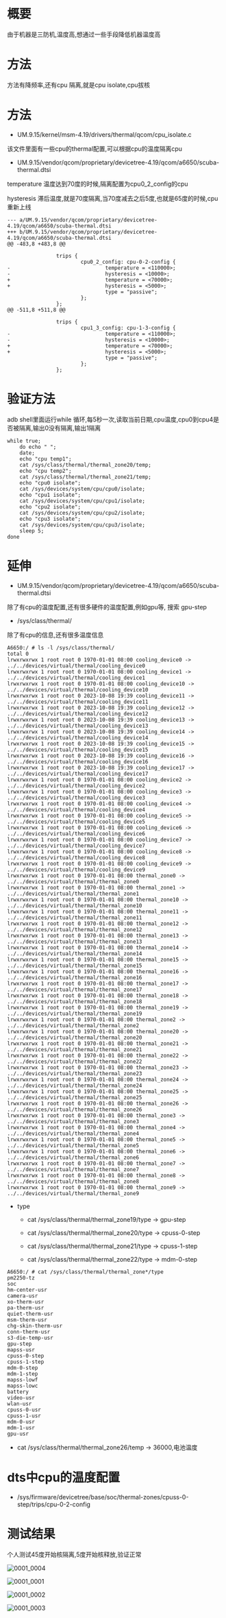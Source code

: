 # 概要

由于机器是三防机,温度高,想通过一些手段降低机器温度高

# 方法

方法有降频率,还有cpu 隔离,就是cpu isolate,cpu拔核

# 方法

* UM.9.15/kernel/msm-4.19/drivers/thermal/qcom/cpu_isolate.c

该文件里面有一些cpu的thermal配置,可以根据cpu的温度隔离cpu

* UM.9.15/vendor/qcom/proprietary/devicetree-4.19/qcom/a6650/scuba-thermal.dtsi

temperature 温度达到70度的时候,隔离配置为cpu0_2_config的cpu

hysteresis 滞后温度,就是70度隔离,当70度减去之后5度,也就是65度的时候,cpu重新上线

```
--- a/UM.9.15/vendor/qcom/proprietary/devicetree-4.19/qcom/a6650/scuba-thermal.dtsi
+++ b/UM.9.15/vendor/qcom/proprietary/devicetree-4.19/qcom/a6650/scuba-thermal.dtsi
@@ -483,8 +483,8 @@
 
                trips {
                        cpu0_2_config: cpu-0-2-config {
-                               temperature = <110000>;
-                               hysteresis = <10000>;
+                               temperature = <70000>;
+                               hysteresis = <5000>;
                                type = "passive";
                        };
                };
@@ -511,8 +511,8 @@
 
                trips {
                        cpu1_3_config: cpu-1-3-config {
-                               temperature = <110000>;
-                               hysteresis = <10000>;
+                               temperature = <70000>;
+                               hysteresis = <5000>;
                                type = "passive";
                        };
                };
```

# 验证方法

adb shell里面运行while 循环,每5秒一次,读取当前日期,cpu温度,cpu0到cpu4是否被隔离,输出0没有隔离,输出1隔离



```
while true; 
    do echo " ";
    date;
    echo "cpu temp1";
    cat /sys/class/thermal/thermal_zone20/temp;
    echo "cpu temp2";
    cat /sys/class/thermal/thermal_zone21/temp;
    echo "cpu0 isolate";
    cat /sys/devices/system/cpu/cpu0/isolate;
    echo "cpu1 isolate";
    cat /sys/devices/system/cpu/cpu1/isolate;
    echo "cpu2 isolate";
    cat /sys/devices/system/cpu/cpu2/isolate;
    echo "cpu3 isolate";
    cat /sys/devices/system/cpu/cpu3/isolate;
    sleep 5;
done
```

# 延伸

* UM.9.15/vendor/qcom/proprietary/devicetree-4.19/qcom/a6650/scuba-thermal.dtsi

除了有cpu的温度配置,还有很多硬件的温度配置,例如gpu等, 搜索 gpu-step

* /sys/class/thermal/

除了有cpu的信息,还有很多温度信息

```
A6650:/ # ls -l /sys/class/thermal/
total 0
lrwxrwxrwx 1 root root 0 1970-01-01 08:00 cooling_device0 -> ../../devices/virtual/thermal/cooling_device0
lrwxrwxrwx 1 root root 0 1970-01-01 08:00 cooling_device1 -> ../../devices/virtual/thermal/cooling_device1
lrwxrwxrwx 1 root root 0 1970-01-01 08:00 cooling_device10 -> ../../devices/virtual/thermal/cooling_device10
lrwxrwxrwx 1 root root 0 2023-10-08 19:39 cooling_device11 -> ../../devices/virtual/thermal/cooling_device11
lrwxrwxrwx 1 root root 0 2023-10-08 19:39 cooling_device12 -> ../../devices/virtual/thermal/cooling_device12
lrwxrwxrwx 1 root root 0 2023-10-08 19:39 cooling_device13 -> ../../devices/virtual/thermal/cooling_device13
lrwxrwxrwx 1 root root 0 2023-10-08 19:39 cooling_device14 -> ../../devices/virtual/thermal/cooling_device14
lrwxrwxrwx 1 root root 0 2023-10-08 19:39 cooling_device15 -> ../../devices/virtual/thermal/cooling_device15
lrwxrwxrwx 1 root root 0 2023-10-08 19:39 cooling_device16 -> ../../devices/virtual/thermal/cooling_device16
lrwxrwxrwx 1 root root 0 2023-10-08 19:39 cooling_device17 -> ../../devices/virtual/thermal/cooling_device17
lrwxrwxrwx 1 root root 0 1970-01-01 08:00 cooling_device2 -> ../../devices/virtual/thermal/cooling_device2
lrwxrwxrwx 1 root root 0 1970-01-01 08:00 cooling_device3 -> ../../devices/virtual/thermal/cooling_device3
lrwxrwxrwx 1 root root 0 1970-01-01 08:00 cooling_device4 -> ../../devices/virtual/thermal/cooling_device4
lrwxrwxrwx 1 root root 0 1970-01-01 08:00 cooling_device5 -> ../../devices/virtual/thermal/cooling_device5
lrwxrwxrwx 1 root root 0 1970-01-01 08:00 cooling_device6 -> ../../devices/virtual/thermal/cooling_device6
lrwxrwxrwx 1 root root 0 1970-01-01 08:00 cooling_device7 -> ../../devices/virtual/thermal/cooling_device7
lrwxrwxrwx 1 root root 0 1970-01-01 08:00 cooling_device8 -> ../../devices/virtual/thermal/cooling_device8
lrwxrwxrwx 1 root root 0 1970-01-01 08:00 cooling_device9 -> ../../devices/virtual/thermal/cooling_device9
lrwxrwxrwx 1 root root 0 1970-01-01 08:00 thermal_zone0 -> ../../devices/virtual/thermal/thermal_zone0
lrwxrwxrwx 1 root root 0 1970-01-01 08:00 thermal_zone1 -> ../../devices/virtual/thermal/thermal_zone1
lrwxrwxrwx 1 root root 0 1970-01-01 08:00 thermal_zone10 -> ../../devices/virtual/thermal/thermal_zone10
lrwxrwxrwx 1 root root 0 1970-01-01 08:00 thermal_zone11 -> ../../devices/virtual/thermal/thermal_zone11
lrwxrwxrwx 1 root root 0 1970-01-01 08:00 thermal_zone12 -> ../../devices/virtual/thermal/thermal_zone12
lrwxrwxrwx 1 root root 0 1970-01-01 08:00 thermal_zone13 -> ../../devices/virtual/thermal/thermal_zone13
lrwxrwxrwx 1 root root 0 1970-01-01 08:00 thermal_zone14 -> ../../devices/virtual/thermal/thermal_zone14
lrwxrwxrwx 1 root root 0 1970-01-01 08:00 thermal_zone15 -> ../../devices/virtual/thermal/thermal_zone15
lrwxrwxrwx 1 root root 0 1970-01-01 08:00 thermal_zone16 -> ../../devices/virtual/thermal/thermal_zone16
lrwxrwxrwx 1 root root 0 1970-01-01 08:00 thermal_zone17 -> ../../devices/virtual/thermal/thermal_zone17
lrwxrwxrwx 1 root root 0 1970-01-01 08:00 thermal_zone18 -> ../../devices/virtual/thermal/thermal_zone18
lrwxrwxrwx 1 root root 0 1970-01-01 08:00 thermal_zone19 -> ../../devices/virtual/thermal/thermal_zone19
lrwxrwxrwx 1 root root 0 1970-01-01 08:00 thermal_zone2 -> ../../devices/virtual/thermal/thermal_zone2
lrwxrwxrwx 1 root root 0 1970-01-01 08:00 thermal_zone20 -> ../../devices/virtual/thermal/thermal_zone20
lrwxrwxrwx 1 root root 0 1970-01-01 08:00 thermal_zone21 -> ../../devices/virtual/thermal/thermal_zone21
lrwxrwxrwx 1 root root 0 1970-01-01 08:00 thermal_zone22 -> ../../devices/virtual/thermal/thermal_zone22
lrwxrwxrwx 1 root root 0 1970-01-01 08:00 thermal_zone23 -> ../../devices/virtual/thermal/thermal_zone23
lrwxrwxrwx 1 root root 0 1970-01-01 08:00 thermal_zone24 -> ../../devices/virtual/thermal/thermal_zone24
lrwxrwxrwx 1 root root 0 1970-01-01 08:00 thermal_zone25 -> ../../devices/virtual/thermal/thermal_zone25
lrwxrwxrwx 1 root root 0 1970-01-01 08:00 thermal_zone26 -> ../../devices/virtual/thermal/thermal_zone26
lrwxrwxrwx 1 root root 0 1970-01-01 08:00 thermal_zone3 -> ../../devices/virtual/thermal/thermal_zone3
lrwxrwxrwx 1 root root 0 1970-01-01 08:00 thermal_zone4 -> ../../devices/virtual/thermal/thermal_zone4
lrwxrwxrwx 1 root root 0 1970-01-01 08:00 thermal_zone5 -> ../../devices/virtual/thermal/thermal_zone5
lrwxrwxrwx 1 root root 0 1970-01-01 08:00 thermal_zone6 -> ../../devices/virtual/thermal/thermal_zone6
lrwxrwxrwx 1 root root 0 1970-01-01 08:00 thermal_zone7 -> ../../devices/virtual/thermal/thermal_zone7
lrwxrwxrwx 1 root root 0 1970-01-01 08:00 thermal_zone8 -> ../../devices/virtual/thermal/thermal_zone8
lrwxrwxrwx 1 root root 0 1970-01-01 08:00 thermal_zone9 -> ../../devices/virtual/thermal/thermal_zone9
```

* type

    * cat /sys/class/thermal/thermal_zone19/type -> gpu-step

    * cat /sys/class/thermal/thermal_zone20/type -> cpuss-0-step

    * cat /sys/class/thermal/thermal_zone21/type -> cpuss-1-step

    * cat /sys/class/thermal/thermal_zone22/type -> mdm-0-step

```
A6650:/ # cat /sys/class/thermal/thermal_zone*/type
pm2250-tz
soc
hm-center-usr
camera-usr
xo-therm-usr
pa-therm-usr
quiet-therm-usr
msm-therm-usr
chg-skin-therm-usr
conn-therm-usr
s3-die-temp-usr
gpu-step
mapss-usr
cpuss-0-step
cpuss-1-step
mdm-0-step
mdm-1-step
mapss-lowf
mapss-lowc
battery
video-usr
wlan-usr
cpuss-0-usr
cpuss-1-usr
mdm-0-usr
mdm-1-usr
gpu-usr
```

* cat /sys/class/thermal/thermal_zone26/temp -> 36000,电池温度

# dts中cpu的温度配置

* /sys/firmware/devicetree/base/soc/thermal-zones/cpuss-0-step/trips/cpu-0-2-config

# 测试结果

个人测试45度开始核隔离,5度开始核释放,验证正常

![0001_0004](images/0001_0004.png)

![0001_0001](images/0001_0001.png)

![0001_0002](images/0001_0002.png)

![0001_0003](images/0001_0003.png)